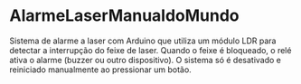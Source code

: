 # AlarmeLaserManualdoMundo
Sistema de alarme a laser com Arduino que utiliza um módulo LDR para detectar a interrupção do feixe de laser. Quando o feixe é bloqueado, o relé ativa o alarme (buzzer ou outro dispositivo). O sistema só é desativado e reiniciado manualmente ao pressionar um botão.
